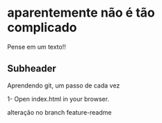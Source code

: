 # aparentemente não é tão complicado

Pense em um texto!!

## Subheader

Aprendendo git, um passo de cada vez

1- Open index.html in your browser.

alteração no branch feature-readme




